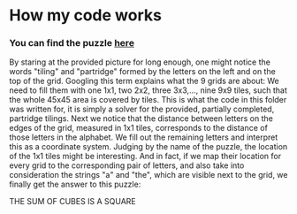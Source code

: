 # How my code works

### You can find the puzzle [here](https://www.janestreet.com/puzzles/some-ones-somewhere-index/)

By staring at the provided picture for long enough, one might notice the words "tiling" and "partridge" formed
by the letters on the left and on the top of the grid. Googling this term explains what the 9 grids are about:
We need to fill them with one 1x1, two 2x2, three 3x3,..., nine 9x9 tiles, such that the whole 45x45 area is covered by tiles.
This is what the code in this folder was written for, it is simply a solver for the provided, partially completed, partridge tilings.
Next we notice that the distance between letters on the edges of the grid, measured in 1x1 tiles, corresponds to the distance of those letters
in the alphabet. We fill out the remaining letters and interpret this as a coordinate system. Judging by the name of the puzzle, the location of the 1x1
tiles might be interesting. And in fact, if we map their location for every grid to the corresponding pair of letters, and also take into consideration
the strings "a" and "the", which are visible next to the grid, we finally get the answer to this puzzle:

THE SUM OF CUBES IS A SQUARE

